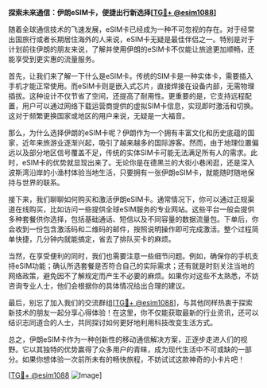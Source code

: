 **探索未来通信：伊朗eSIM卡，便捷出行新选择[[TG💪+ @esim1088](https://t.me/s/esim1088)]**

随着全球通信技术的飞速发展，eSIM卡已经成为一种不可忽视的存在。对于经常出国旅行或者长期居住海外的人来说，eSIM卡无疑是最佳伴侣之一。特别是对于计划前往伊朗的朋友来说，了解并使用伊朗的eSIM卡不仅能让旅途更加顺畅，还能享受到更实惠的流量服务。

首先，让我们来了解一下什么是eSIM卡。传统的SIM卡是一种实体卡，需要插入手机才能正常使用。而eSIM卡则是嵌入式芯片，直接焊接在设备内部，无需物理插拔。这种设计不仅节省了空间，还提高了耐用性。更重要的是，它支持远程配置，用户可以通过网络下载运营商提供的虚拟SIM卡信息，实现即时激活和切换。这对于频繁更换国家或地区的用户来说，无疑是一大福音。

那么，为什么选择伊朗的eSIM卡呢？伊朗作为一个拥有丰富文化和历史底蕴的国家，近年来旅游业逐渐兴起，吸引了越来越多的国际游客。然而，由于地理位置偏远以及部分地区信号覆盖不足，传统的实体SIM卡可能无法满足所有人的需求。此时，eSIM卡的优势就显现出来了。无论你是在德黑兰的大街小巷闲逛，还是深入波斯湾沿岸的小渔村体验当地生活，只要拥有一张伊朗eSIM卡，就能随时随地保持与世界的联系。

接下来，我们聊聊如何购买和激活伊朗eSIM卡。通常情况下，你可以通过正规渠道在线购买，比如访问一些提供全球eSIM服务的专业网站。这些平台一般会提供多种套餐供你选择，包括基础通话、短信以及不同容量的数据流量包。下单后，你会收到一份包含激活码和二维码的邮件，按照说明操作即可完成激活。整个过程简单快捷，几分钟内就能搞定，省去了排队买卡的麻烦。

当然，在享受便利的同时，我们也需要注意一些细节问题。例如，确保你的手机支持eSIM功能；确认所选套餐是否符合自己的实际需求；还有就是时刻关注当地的网络政策，避免因不了解规定而产生不必要的麻烦。如果你对这些不太熟悉，不妨咨询专业人士，他们会根据你的具体情况给出合理的建议。

最后，别忘了加入我们的交流群组[[TG💪+ @esim1088](https://t.me/s/esim1088)]，与其他同样热衷于探索新技术的朋友一起分享心得体验！在这里，你不仅能获取最新的行业资讯，还可以结识志同道合的人士，共同探讨如何更好地利用科技改变生活方式。

总之，伊朗eSIM卡作为一种创新性的移动通信解决方案，正逐步走进人们的视野。它以其独特的优势赢得了众多用户的青睐，成为现代生活中不可或缺的一部分。如果你想体验一次前所未有的畅快旅程，不妨试试这款神奇的小卡片吧！

[[TG💪+ @esim1088](https://t.me/s/esim1088) ![Image](https://i.postimg.cc/4NQfJmqS/Snipaste-2025-05-13-00-14-12.png)]